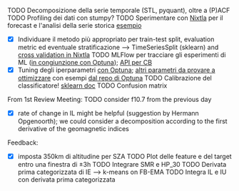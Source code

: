 TODO Decomposizione della serie temporale (STL, pyquant), oltre a (P)ACF
TODO Profiling dei dati con stumpy?
TODO Sperimentare con [Nixtla](https://www.nixtla.io/open-source) per il forecast e l'analisi della serie storica [esempio](https://nixtlaverse.nixtla.io/mlforecast/docs/getting-started/end_to_end_walkthrough.html)
- [x] Individuare il metodo più appropriato per train-test split, evaluation metric ed eventuale stratificazione --> TimeSeriesSplit (sklearn) and [cross validation in Nixtla](https://nixtlaverse.nixtla.io/statsforecast/docs/tutorials/crossvalidation.html)
TODO MLFlow per tracciare gli esperimenti di ML ([in congiunzione con Optuna](https://mlflow.org/docs/latest/traditional-ml/hyperparameter-tuning-with-child-runs/notebooks/hyperparameter-tuning-with-child-runs.html)); [API per CB](https://mlflow.org/docs/latest/python_api/mlflow.catboost.html)
- [x] Tuning degli iperparametri [con Optuna](https://forecastegy.com/posts/catboost-hyperparameter-tuning-guide-with-optuna/); [altri parametri da provare a ottimizzare](https://catboost.ai/en/docs/concepts/parameter-tuning#l2-reg) con esempi [dal repo di Optuna](https://github.com/optuna/optuna-examples/tree/main/catboost)
TODO Calibrazione del classificatore! [sklearn doc](https://scikit-learn.org/stable/modules/calibration.html)
TODO Confusion matrix

From 1st Review Meeting:
TODO consider f10.7 from the previous day
- [x] rate of change in IL might be helpful (suggestion by Hermann Opgenoorth); we could consider a decomposition according to the first derivative of the geomagnetic indices

Feedback:
- [x] imposta 350km di altitudine per SZA
TODO Plot delle feature e del target entro una finestra di ±3h
TODO Integrare SMR e HP_30
TODO Derivata prima categorizzata di IE --> k-means on FB-EMA
TODO Integra IL e IU con derivata prima categorizzata